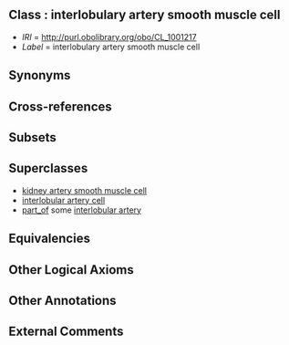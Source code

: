
## Class : interlobulary artery smooth muscle cell

 * *IRI* = http://purl.obolibrary.org/obo/CL_1001217
 * *Label* = interlobulary artery smooth muscle cell

## Synonyms


## Cross-references


## Subsets


## Superclasses

 * [kidney artery smooth muscle cell](../../CL/64/CL_1001064.md)
 * [interlobular artery cell](../../CL/38/CL_1001138.md)
 * [part_of](../../BFO/50/BFO_0000050.md) some [interlobular artery](../../UBERON/23/UBERON_0004723.md)

## Equivalencies


## Other Logical Axioms


## Other Annotations


## External Comments

